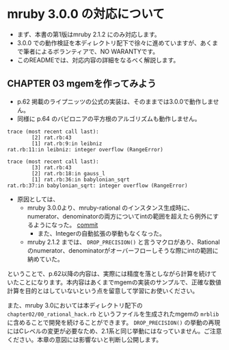 # mruby 3.0.0 の対応について

* まず、本書の第1版はmruby 2.1.2 にのみ対応します。
* 3.0.0 での動作検証を本ディレクトリ配下で徐々に進めていますが、あくまで筆者によるボランティアで、NO WARANTYです。
* このREADMEでは、対応内容の詳細をなるべく解説します。

## CHAPTER 03 mgemを作ってみよう

* p.62 掲載のライプニッツの公式の実装は、そのままでは3.0.0で動作しません。
* 同様に p.64 のバビロニアの平方根のアルゴリズムも動作しません。

```console
trace (most recent call last):
        [2] rat.rb:43
        [1] rat.rb:9:in leibniz
rat.rb:11:in leibniz: integer overflow (RangeError)
```

```console
trace (most recent call last):
        [3] rat.rb:43
        [2] rat.rb:18:in gauss_l
        [1] rat.rb:36:in babylonian_sqrt
rat.rb:37:in babylonian_sqrt: integer overflow (RangeError)
```

* 原因としては、
  * mruby 3.0.0より、mruby-rational のインスタンス生成時に、numerator、denominatorの両方についてintの範囲を超えたら例外にするようになった。 [commit](https://github.com/mruby/mruby/commit/cc59860e4077aa5f3dbd398639c84b9214ec5d7d)
    * また、Integerの自動拡張の挙動もなくなった。
  * mruby 2.1.2 までは、 `DROP_PRECISION()` と言うマクロがあり、Rationalのnumerator、denominatorがオーバーフローしそうな際にintの範囲に納めていた。

ということで、p.62以降の内容は、実際には精度を落としながら計算を続けていたことになります。本内容はあくまでmgemの実装のサンプルで、正確な数値計算を目的とはしていないという点を留意して学習にお使いください。

また、mruby 3.0においては本ディレクトリ配下の `chapter02/00_rational_hack.rb` というファイルを生成されたmgemの `mrblib` に含めることで開発を続けることができます。 `DROP_PRECISION()` の挙動の再現にはCレベルの変更が必要なため、2.1系と同じ挙動にはなっていません。ご注意ください。本章の意図には影響ないと判断し公開します。

